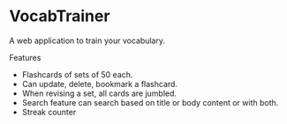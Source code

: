 # VocabTrainer
A web application to train your vocabulary.

Features
- Flashcards of sets of 50 each.
- Can update, delete, bookmark a flashcard.
- When revising a set, all cards are jumbled.
- Search feature can search based on title or body content or with both.
- Streak counter
